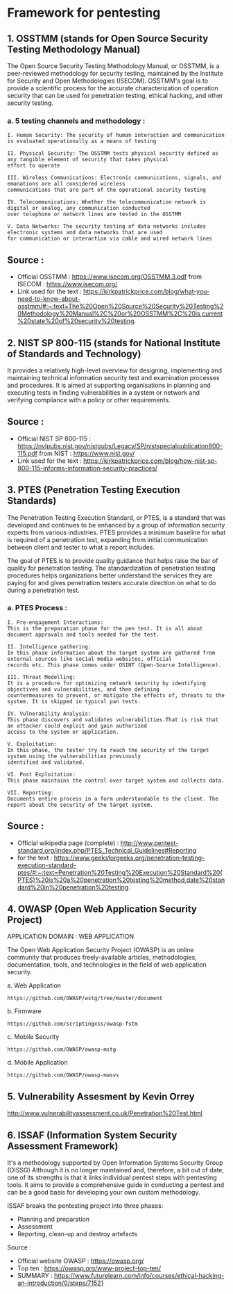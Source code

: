 # Framework for pentesting


## 1. OSSTMM (stands for Open Source Security Testing Methodology Manual)

The Open Source Security Testing Methodology Manual, or OSSTMM, is a peer-reviewed methodology for security testing, maintained by the Institute for Security and Open Methodologies (ISECOM). OSSTMM's goal is to provide a scientific process for the accurate characterization of operation security that can be used for 
penetration testing, ethical hacking, and other security testing.

### a. 5 testing channels and methodology :

	I. Human Security: The security of human interaction and communication is evaluated operationally as a means of testing
	
	II. Physical Security: The OSSTMM tests physical security defined as any tangible element of security that takes physical
	effort to operate
	
	III. Wireless Communications: Electronic communications, signals, and emanations are all considered wireless 
	communications that are part of the operational security testing
	
	IV. Telecommunications: Whether the telecommunication network is digital or analog, any communication conducted 
	over telephone or network lines are tested in the OSSTMM
	
	V. Data Networks: The security testing of data networks includes electronic systems and data networks that are used 
	for communication or interaction via cable and wired network lines



## Source : 

- Official OSSTMM : https://www.isecom.org/OSSTMM.3.pdf from ISECOM : https://www.isecom.org/
- Link used for the text : https://kirkpatrickprice.com/blog/what-you-need-to-know-about-osstmm/#:~:text=The%20Open%20Source%20Security%20Testing%20Methodology%20Manual%2C%20or%20OSSTMM%2C%20is,current%20state%20of%20security%20testing.


## 2. NIST SP 800-115 (stands for National Institute of Standards and Technology)

It provides a relatively high-level overview for designing, implementing and maintaining technical information security test and examination processes and procedures. It is aimed at supporting organisations in planning and executing tests in finding vulnerabilities in a system or network and verifying compliance with a policy or other requirements.


## Source : 

- Official NIST SP 800-115 : https://nvlpubs.nist.gov/nistpubs/Legacy/SP/nistspecialpublication800-115.pdf from NIST : https://www.nist.gov/
- Link used for the text : https://kirkpatrickprice.com/blog/how-nist-sp-800-115-informs-information-security-practices/


## 3. PTES (Penetration Testing Execution Standards)

The Penetration Testing Execution Standard, or PTES, is a standard that was developed and continues to be enhanced by a group of information security experts from various industries. PTES provides a minimum baseline for what is required of a penetration test, expanding from initial communication between client and tester to what a report includes.

The goal of PTES is to provide quality guidance that helps raise the bar of quality for penetration testing. The standardization of penetration testing procedures helps organizations better understand the services they are paying for and gives penetration testers accurate direction on what to do during a penetration test.

### a. PTES Process : 

	I. Pre-engagement Interactions:
	This is the preparation phase for the pen test. It is all about document approvals and tools needed for the test.
	
	II. Intelligence gathering:
	In this phase information about the target system are gathered from external sources like social media websites, official
	records etc. This phase comes under OSINT (Open-Source Intelligence).
	
	III. Threat Modelling:
	It is a procedure for optimizing network security by identifying objectives and vulnerabilities, and then defining 
	countermeasures to prevent, or mitigate the effects of, threats to the system. It is skipped in typical pan tests.
	
	IV. Vulnerability Analysis:
	This phase discovers and validates vulnerabilities.That is risk that an attacker could exploit and gain authorized
	access to the system or application.
	
	V. Exploitation:
	In this phase, the tester try to reach the security of the target system using the vulnerabilities previously 
	identified and validated.
	
	VI. Post Exploitation:
	This phase maintains the control over target system and collects data.
	
	VII. Reporting:
	Documents entire process in a form understandable to the client. The report about the security of the target system.

## Source : 
- Official wikipedia page (complete) : http://www.pentest-standard.org/index.php/PTES_Technical_Guidelines#Reporting
- for the text : https://www.geeksforgeeks.org/penetration-testing-execution-standard-ptes/#:~:text=Penetration%20Testing%20Execution%20Standard%20(PTES)%20is%20a%20penetration%20testing%20method,date%20standard%20in%20penetration%20testing.


## 4. OWASP (Open Web Application Security Project)

APPLICATION DOMAIN : WEB APPLICATION

The Open Web Application Security Project (OWASP) is an online community that produces freely-available articles, methodologies, documentation, tools, and technologies in the field of web application security.

a. Web Application

	https://github.com/OWASP/wstg/tree/master/document
	
b. Firmware

	https://github.com/scriptingxss/owasp-fstm

c. Mobile Security

	https://github.com/OWASP/owasp-mstg
	
d. Mobile Application

	https://github.com/OWASP/owasp-masvs
	


## 5. Vulnerability Assesment by Kevin Orrey


http://www.vulnerabilityassessment.co.uk/Penetration%20Test.html



## 6. ISSAF (Information System Security Assessment Framework)

It's a methodology supported by Open Information Systems Security Group (OISSG) Although it is no longer maintained and, therefore, a bit out of date, one of its strengths is that it links individual pentest steps with pentesting tools. It aims to provide a comprehensive guide in conducting a pentest and can be a good basis for developing your own custom methodology.

ISSAF breaks the pentesting project into three phases: 
- Planning and preparation
- Assessment
- Reporting, clean-up and destroy artefacts


Source :
- Official website OWASP : https://owasp.org/
- Top ten : https://owasp.org/www-project-top-ten/
- SUMMARY : https://www.futurelearn.com/info/courses/ethical-hacking-an-introduction/0/steps/71521


